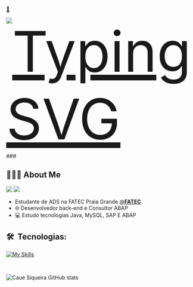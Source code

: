 <div style="display:flex; width: 100%; justify-content: flex-start">
  <a href="https://git.io/typing-svg">
 <p>👋</p>
    <img src="https://readme-typing-svg.herokuapp.com/?center=true&vCenter=true&color=ffffff&lines=Olá,%20+me+chamo+Lukas+Ianni;Seja+muito+bem+vindo!+:)" alt="Typing SVG" style="font-size: 150px" >
  </a>
</div>
###
<h2> 👨🏻‍💻 About Me </h2>

<div> 
  <a href="https://www.instagram.com/lukasianni/" target="_blank"><img src="https://img.shields.io/badge/-Instagram-%23E4405F?style=for-the-badge&logo=instagram&logoColor=white" target="_blank"></a>
  <a href="https://www.linkedin.com/in/lukas-ianni-71008b266/" target="_blank"><img src="https://img.shields.io/badge/-LinkedIn-%230077B5?style=for-the-badge&logo=linkedin&logoColor=white" target="_blank"></a>   
</div>


- Estudante de ADS na FATEC Praia Grande @[**FATEC**](https://fatecpg.cps.sp.gov.br/) 
- 🌐 Desenvolvedor back-end e Consultor ABAP 
- 💻 Estudo tecnologias Java, MySQL, SAP E ABAP

<h2>🛠 &nbsp;Tecnologias:</h2>

[![My Skills](https://skillicons.dev/icons?i=mysql,java,github,git&theme=dark&perline=4)](https://skillicons.dev)

<br/>

![Caue Siqueira GitHub stats](https://github-readme-stats.vercel.app/api?username=LukIanni&show_icons=true&theme=dracula)
